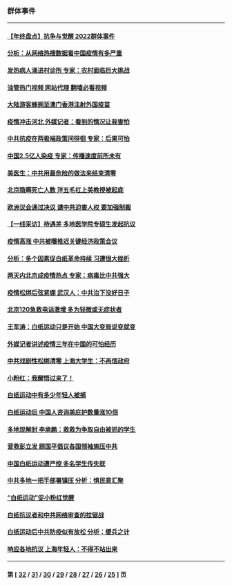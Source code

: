 ### 群体事件
---
#### [【年终盘点】抗争与觉醒 2022群体事件](../../pages/ncid279/n13888314.md?12291245) 
#### [分析：从网络热搜数据看中国疫情有多严重](../../pages/ncid279/n13893186.md?12291245) 
#### [发热病人涌进村诊所 专家：农村面临巨大挑战](../../pages/ncid279/n13892271.md?12291245) 
#### [油管热门视频 网站代理 翻墙必看视频](http://138.2.39.72:81/youtube.html?epic-marker?12291245)
#### [大陆游客蜂拥至澳门香港注射外国疫苗](../../pages/ncid279/n13892276.md?12291245) 
#### [疫情冲击河北 外媒记者：看到的情况让我害怕](../../pages/ncid279/n13891260.md?12291245) 
#### [中共抗疫在两极端政策间徘徊 专家：后果可怕](../../pages/ncid279/n13891235.md?12291245) 
#### [中国2.5亿人染疫 专家：传播速度前所未有](../../pages/ncid279/n13890708.md?12291245) 
#### [美医生：中共用最危险的做法来结束清零](../../pages/ncid279/n13889983.md?12291245) 
#### [北京隐瞒死亡人数 洋五毛杠上美教授被起底](../../pages/ncid279/n13886904.md?12291245) 
#### [欧洲议会通过决议 谴中共迫害人权 要加强制裁](../../pages/ncid279/n13885670.md?12291245) 
#### [【一线采访】待遇差 多地医学院专硕生发起抗议](../../pages/ncid279/n13883914.md?12291245) 
#### [疫情高涨 中共被曝推迟关键经济政策会议](../../pages/ncid279/n13884170.md?12291245) 
#### [分析：多个因素促白纸革命持续 习遭很大挫折](../../pages/ncid279/n13872455.md?12291245) 
#### [两天内北京成疫情热点 专家：病毒比中共强大](../../pages/ncid279/n13883440.md?12291245) 
#### [疫情松绑后弦紧绷 武汉人：中共治下没好日子](../../pages/ncid279/n13882348.md?12291245) 
#### [北京120急救电话激增 多为轻微或无症状者](../../pages/ncid279/n13882340.md?12291245) 
#### [王军涛：白纸运动只是开始 中国大变局说变就变](../../pages/ncid279/n13882183.md?12291245) 
#### [外媒记者讲述疫情三年在中国的可怕经历](../../pages/ncid279/n13881853.md?12291245) 
#### [中共戏剧性松绑清零 上海大学生：不再信政府](../../pages/ncid279/n13880836.md?12291245) 
#### [小粉红：我醒悟过来了！](../../pages/ncid279/n13881756.md?12291245) 
#### [白纸运动中有多少年轻人被捕](../../pages/ncid279/n13881065.md?12291245) 
#### [白纸运动后 中国人咨询美庇护数量涨10倍](../../pages/ncid279/n13881172.md?12291245) 
#### [多地现解封 李承鹏：救救为争取自由被抓的学生](../../pages/ncid279/n13876918.md?12291245) 
#### [营救彭立发 顾国平倡议各国领袖施压中共](../../pages/ncid279/n13878701.md?12291245) 
#### [中国白纸运动遭严控 多名学生传失联](../../pages/ncid279/n13878652.md?12291245) 
#### [中共多地一把手部署镇压 分析：惧民意汇聚](../../pages/ncid279/n13878085.md?12291245) 
#### [“白纸运动”促小粉红觉醒](../../pages/ncid279/n13877842.md?12291245) 
#### [白纸抗议者和中共网络审查的拉锯战](../../pages/ncid279/n13877688.md?12291245) 
#### [白纸运动后中共防疫似有放松 分析：缓兵之计](../../pages/ncid279/n13877425.md?12291245) 
#### [响应各地抗议 上海年轻人：不得不站出来](../../pages/ncid279/n13876261.md?12291245) 

---
#### 第 [ [32](./32.md?12291245) / [31](./31.md?12291245) / [30](./30.md?12291245) / [29](./29.md?12291245) / [28](./28.md?12291245) / [27](./27.md?12291245) / [26](./26.md?12291245) / [25](./25.md?12291245) ] 页
